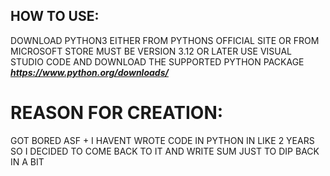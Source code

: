 ## HOW TO USE:
DOWNLOAD PYTHON3 EITHER FROM PYTHONS OFFICIAL SITE OR FROM MICROSOFT STORE MUST BE VERSION 3.12 OR LATER
USE VISUAL STUDIO CODE AND DOWNLOAD THE SUPPORTED PYTHON PACKAGE
_**https://www.python.org/downloads/**_

# REASON FOR CREATION:
GOT BORED ASF + I HAVENT WROTE CODE IN PYTHON IN LIKE 2 YEARS SO I DECIDED TO COME BACK TO IT AND WRITE SUM JUST TO DIP BACK IN A BIT
